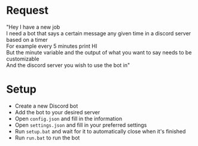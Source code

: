 # Request
"Hey I have a new job  
I need a bot that says a certain message any given time in a discord server based on a timer  
For example every 5 minutes print HI  
But the minute variable and the output of what you want to say needs to be customizable  
And the discord server you wish to use the bot in"
# Setup
- Create a new Discord bot
- Add the bot to your desired server
- Open `config.json` and fill in the information
- Open `settings.json` and fill in your preferred settings
- Run `setup.bat` and wait for it to automatically close when it's finished
- Run `run.bat` to run the bot
